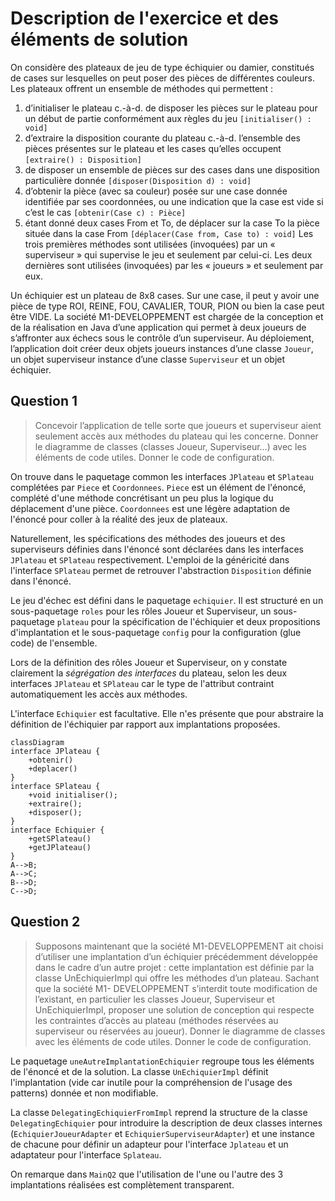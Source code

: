 # Description de l'exercice et des éléments de solution

On considère des plateaux de jeu de type échiquier ou damier, constitués de cases sur lesquelles on peut poser des pièces de différentes couleurs. Les plateaux offrent un ensemble de méthodes qui permettent :
1. d’initialiser le plateau c.-à-d. de disposer les pièces sur le plateau pour un début de partie conformément aux règles du jeu `[initialiser() : void]`
2. d’extraire la disposition courante du plateau c.-à-d. l’ensemble des pièces présentes sur le plateau et les cases qu’elles occupent `[extraire() : Disposition]`
3. de disposer un ensemble de pièces sur des cases dans une disposition particulière donnée `[disposer(Disposition d) : void]`
4. d’obtenir la pièce (avec sa couleur) posée sur une case donnée identifiée par ses coordonnées, ou une indication que la case est vide si c’est le cas `[obtenir(Case c) : Pièce]`
5. étant donné deux cases From et To, de déplacer sur la case To la pièce située dans la case From `[déplacer(Case from, Case to) : void]`
Les trois premières méthodes sont utilisées (invoquées) par un « superviseur » qui supervise le jeu et seulement par celui-ci. Les deux dernières sont utilisées (invoquées) par les « joueurs » et seulement par eux.
        
Un échiquier est un plateau de 8x8 cases. Sur une case, il peut y avoir une pièce de type ROI, REINE, FOU, CAVALIER, TOUR, PION ou bien la case peut être VIDE.
La société M1-DEVELOPPEMENT est chargée de la conception et de la réalisation en Java d’une application qui permet à deux joueurs de s’affronter aux échecs sous le contrôle d’un superviseur. Au déploiement, l’application doit créer deux objets joueurs instances d’une classe `Joueur`, un objet superviseur instance d’une classe `Superviseur` et un objet échiquier.

## Question 1

> Concevoir l’application de telle sorte que joueurs et superviseur aient seulement accès aux méthodes du plateau qui les concerne. Donner le diagramme de classes (classes Joueur, Superviseur...) avec les éléments de code utiles. Donner le code de configuration.


On trouve dans le paquetage common les interfaces `JPlateau` et `SPlateau` complétées par `Piece` et `Coordonnees`. `Piece` est un élément de l'énoncé, complété d'une méthode concrétisant un peu plus la logique du déplacement d'une pièce. `Coordonnees` est une légère adaptation de l'énoncé pour coller à la réalité des jeux de plateaux.

Naturellement, les spécifications des méthodes des joueurs et des superviseurs définies dans l'énoncé sont déclarées dans les interfaces `JPlateau` et `SPlateau` respectivement. L'emploi de la généricité dans l'interface `SPlateau` permet de retrouver l'abstraction `Disposition` définie dans l'énoncé.

Le jeu d'échec est défini dans le paquetage `echiquier`. Il est structuré en un sous-paquetage `roles` pour les rôles Joueur et Superviseur, un sous-paquetage `plateau` pour la spécification de l'échiquier et deux propositions d'implantation et le sous-paquetage `config` pour la configuration (glue code) de l'ensemble.

Lors de la définition des rôles Joueur et Superviseur, on y constate clairement la *ségrégation des interfaces* du plateau, selon les deux interfaces `JPlateau` et `SPlateau` car le type de l'attribut contraint automatiquement les accès aux méthodes.

L'interface `Echiquier` est facultative. Elle n'es présente que pour abstraire la définition de l'échiquier par rapport aux implantations proposées. 

```mermaid
classDiagram
interface JPlateau {
	+obtenir()
	+deplacer()	
}
interface SPlateau {
	+void initialiser();
	+extraire();
	+disposer();
}
interface Echiquier {
	+getSPlateau()
	+getJPlateau()
}
A-->B;
A-->C;
B-->D;
C-->D;
```
## Question 2

> Supposons maintenant que la société M1-DEVELOPPEMENT ait choisi d’utiliser une implantation d’un échiquier précédemment développée dans le cadre d’un autre projet : cette implantation est définie par la classe UnEchiquierImpl qui offre les méthodes d’un plateau. Sachant que la société M1- DEVELOPPEMENT s’interdit toute modification de l’existant, en particulier les classes Joueur, Superviseur et UnEchiquierImpl, proposer une solution de conception qui respecte les contraintes d’accès au plateau (méthodes réservées au superviseur ou réservées au joueur). Donner le diagramme de classes avec les éléments de code utiles. Donner le code de configuration.

Le paquetage `uneAutreImplantationEchiquier` regroupe tous les éléments de l'énoncé et de la solution. La classe `UnEchiquierImpl` définit l'implantation (vide car inutile pour la compréhension de l'usage des patterns) donnée et non modifiable.

La classe `DelegatingEchiquierFromImpl` reprend la structure de la classe `DelegatingEchiquier` pour introduire la description de deux classes internes (`EchiquierJoueurAdapter` et `EchiquierSuperviseurAdapter`) et une instance de chacune pour définir un adapteur pour l'interface `Jplateau` et un adaptateur pour l'interface `Splateau`.

On remarque dans `MainQ2` que l'utilisation de l'une ou l'autre des 3 implantations réalisées est complètement transparent.

